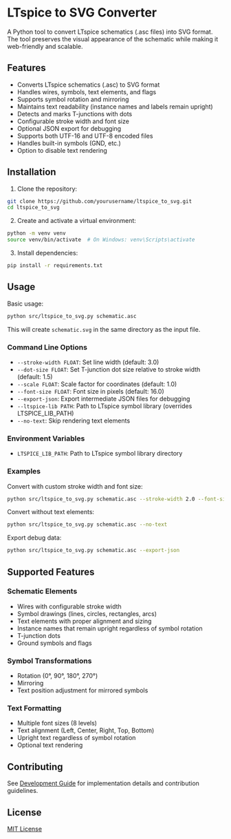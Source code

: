 # LTspice to SVG Converter

A Python tool to convert LTspice schematics (.asc files) into SVG format. The tool preserves the visual appearance of the schematic while making it web-friendly and scalable.

## Features

- Converts LTspice schematics (.asc) to SVG format
- Handles wires, symbols, text elements, and flags
- Supports symbol rotation and mirroring
- Maintains text readability (instance names and labels remain upright)
- Detects and marks T-junctions with dots
- Configurable stroke width and font size
- Optional JSON export for debugging
- Supports both UTF-16 and UTF-8 encoded files
- Handles built-in symbols (GND, etc.)
- Option to disable text rendering

## Installation

1. Clone the repository:
```bash
git clone https://github.com/yourusername/ltspice_to_svg.git
cd ltspice_to_svg
```

2. Create and activate a virtual environment:
```bash
python -m venv venv
source venv/bin/activate  # On Windows: venv\Scripts\activate
```

3. Install dependencies:
```bash
pip install -r requirements.txt
```

## Usage

Basic usage:
```bash
python src/ltspice_to_svg.py schematic.asc
```

This will create `schematic.svg` in the same directory as the input file.

### Command Line Options

- `--stroke-width FLOAT`: Set line width (default: 3.0)
- `--dot-size FLOAT`: Set T-junction dot size relative to stroke width (default: 1.5)
- `--scale FLOAT`: Scale factor for coordinates (default: 1.0)
- `--font-size FLOAT`: Font size in pixels (default: 16.0)
- `--export-json`: Export intermediate JSON files for debugging
- `--ltspice-lib PATH`: Path to LTspice symbol library (overrides LTSPICE_LIB_PATH)
- `--no-text`: Skip rendering text elements

### Environment Variables

- `LTSPICE_LIB_PATH`: Path to LTspice symbol library directory

### Examples

Convert with custom stroke width and font size:
```bash
python src/ltspice_to_svg.py schematic.asc --stroke-width 2.0 --font-size 20.0
```

Convert without text elements:
```bash
python src/ltspice_to_svg.py schematic.asc --no-text
```

Export debug data:
```bash
python src/ltspice_to_svg.py schematic.asc --export-json
```

## Supported Features

### Schematic Elements
- Wires with configurable stroke width
- Symbol drawings (lines, circles, rectangles, arcs)
- Text elements with proper alignment and sizing
- Instance names that remain upright regardless of symbol rotation
- T-junction dots
- Ground symbols and flags

### Symbol Transformations
- Rotation (0°, 90°, 180°, 270°)
- Mirroring
- Text position adjustment for mirrored symbols

### Text Formatting
- Multiple font sizes (8 levels)
- Text alignment (Left, Center, Right, Top, Bottom)
- Upright text regardless of symbol rotation
- Optional text rendering

## Contributing

See [Development Guide](doc/development.md) for implementation details and contribution guidelines.

## License

[MIT License](LICENSE)
